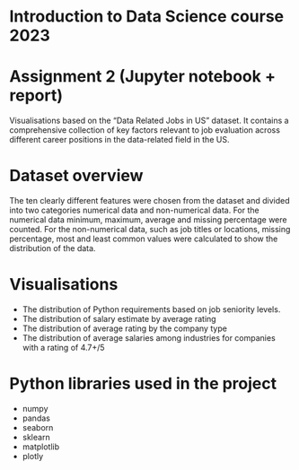 # Introduction to Data Science course 2023
# Assignment 2 (Jupyter notebook + report)
Visualisations based on the “Data Related Jobs in US” dataset. It contains a
comprehensive collection of key factors relevant to job evaluation across different career
positions in the data-related field in the US.

# Dataset overview
The ten clearly different features were chosen from the dataset and divided into two
categories numerical data and non-numerical data. For the numerical data minimum,
maximum, average and missing percentage were counted. For the non-numerical data, such as
job titles or locations, missing percentage, most and least common values were calculated to
show the distribution of the data. 

# Visualisations
- The distribution of Python requirements based on job seniority levels.
- The distribution of salary estimate by average rating
- The distribution of average rating by the company type
- The distribution of average salaries among industries for companies with a rating
of 4.7+/5

# Python libraries used in the project
- numpy
- pandas
- seaborn
- sklearn
- matplotlib
- plotly
